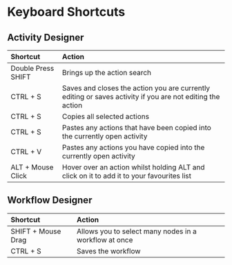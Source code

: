 
# Keyboard Shortcuts

## Activity Designer

|Shortcut|Action|
|:-- |:--|
|Double Press SHIFT|Brings up the action search|
|CTRL + S|Saves and closes the action you are currently editing or saves activity if you are not editing the action|
|CTRL + S|Copies all selected actions|
|CTRL + S|Pastes any actions that have been copied into the currently open activity|
|CTRL + V|Pastes any actions you have copied into the currently open activity|
|ALT + Mouse Click|Hover over an action whilst holding ALT and click on it to add it to your favourites list|

## Workflow Designer
|Shortcut|Action|
|:-- |:-- |
|SHIFT + Mouse Drag|Allows you to select many nodes in a workflow at once|\
|CTRL + S|Saves the workflow|
